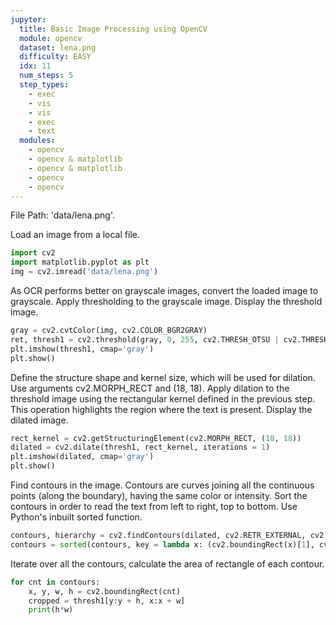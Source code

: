 ```yaml
---
jupyter:
  title: Basic Image Processing using OpenCV
  module: opencv
  dataset: lena.png
  difficulty: EASY
  idx: 11
  num_steps: 5
  step_types:
    - exec
    - vis
    - vis
    - exec
    - text
  modules: 
    - opencv
    - opencv & matplotlib
    - opencv & matplotlib
    - opencv 
    - opencv
---
```


File Path: 'data/lena.png'.

Load an image from a local file.
```python
import cv2
import matplotlib.pyplot as plt
img = cv2.imread('data/lena.png')
```

As OCR performs better on grayscale images, convert the loaded image to grayscale. Apply thresholding to the grayscale image. Display the threshold image.
```python
gray = cv2.cvtColor(img, cv2.COLOR_BGR2GRAY)
ret, thresh1 = cv2.threshold(gray, 0, 255, cv2.THRESH_OTSU | cv2.THRESH_BINARY_INV)
plt.imshow(thresh1, cmap='gray')
plt.show()
```

Define the structure shape and kernel size, which will be used for dilation. Use arguments cv2.MORPH_RECT and (18, 18). Apply dilation to the threshold image using the rectangular kernel defined in the previous step. This operation highlights the region where the text is present. Display the dilated image.
```python
rect_kernel = cv2.getStructuringElement(cv2.MORPH_RECT, (18, 18))
dilated = cv2.dilate(thresh1, rect_kernel, iterations = 1)
plt.imshow(dilated, cmap='gray')
plt.show()
```

Find contours in the image. Contours are curves joining all the continuous points (along the boundary), having the same color or intensity. Sort the contours in order to read the text from left to right, top to bottom. Use Python's inbuilt sorted function.
```python
contours, hierarchy = cv2.findContours(dilated, cv2.RETR_EXTERNAL, cv2.CHAIN_APPROX_NONE)
contours = sorted(contours, key = lambda x: (cv2.boundingRect(x)[1], cv2.boundingRect(x)[0]))
```

Iterate over all the contours, calculate the area of rectangle of each contour.
```python
for cnt in contours:
    x, y, w, h = cv2.boundingRect(cnt)
    cropped = thresh1[y:y + h, x:x + w]
    print(h*w)
```
